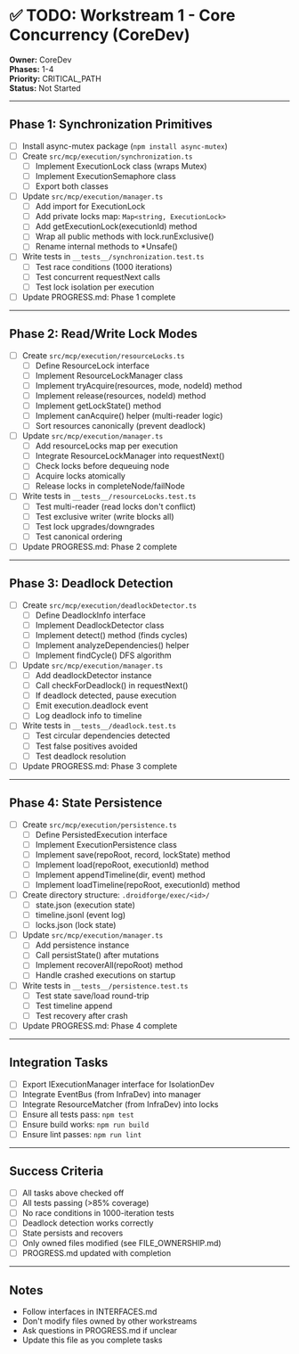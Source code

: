# ✅ TODO: Workstream 1 - Core Concurrency (CoreDev)

**Owner:** CoreDev  
**Phases:** 1-4  
**Priority:** CRITICAL_PATH  
**Status:** Not Started

---

## Phase 1: Synchronization Primitives

- [ ] Install async-mutex package (`npm install async-mutex`)
- [ ] Create `src/mcp/execution/synchronization.ts`
  - [ ] Implement ExecutionLock class (wraps Mutex)
  - [ ] Implement ExecutionSemaphore class
  - [ ] Export both classes
- [ ] Update `src/mcp/execution/manager.ts`
  - [ ] Add import for ExecutionLock
  - [ ] Add private locks map: `Map<string, ExecutionLock>`
  - [ ] Add getExecutionLock(executionId) method
  - [ ] Wrap all public methods with lock.runExclusive()
  - [ ] Rename internal methods to *Unsafe()
- [ ] Write tests in `__tests__/synchronization.test.ts`
  - [ ] Test race conditions (1000 iterations)
  - [ ] Test concurrent requestNext calls
  - [ ] Test lock isolation per execution
- [ ] Update PROGRESS.md: Phase 1 complete

---

## Phase 2: Read/Write Lock Modes

- [ ] Create `src/mcp/execution/resourceLocks.ts`
  - [ ] Define ResourceLock interface
  - [ ] Implement ResourceLockManager class
  - [ ] Implement tryAcquire(resources, mode, nodeId) method
  - [ ] Implement release(resources, nodeId) method
  - [ ] Implement getLockState() method
  - [ ] Implement canAcquire() helper (multi-reader logic)
  - [ ] Sort resources canonically (prevent deadlock)
- [ ] Update `src/mcp/execution/manager.ts`
  - [ ] Add resourceLocks map per execution
  - [ ] Integrate ResourceLockManager into requestNext()
  - [ ] Check locks before dequeuing node
  - [ ] Acquire locks atomically
  - [ ] Release locks in completeNode/failNode
- [ ] Write tests in `__tests__/resourceLocks.test.ts`
  - [ ] Test multi-reader (read locks don't conflict)
  - [ ] Test exclusive writer (write blocks all)
  - [ ] Test lock upgrades/downgrades
  - [ ] Test canonical ordering
- [ ] Update PROGRESS.md: Phase 2 complete

---

## Phase 3: Deadlock Detection

- [ ] Create `src/mcp/execution/deadlockDetector.ts`
  - [ ] Define DeadlockInfo interface
  - [ ] Implement DeadlockDetector class
  - [ ] Implement detect() method (finds cycles)
  - [ ] Implement analyzeDependencies() helper
  - [ ] Implement findCycle() DFS algorithm
- [ ] Update `src/mcp/execution/manager.ts`
  - [ ] Add deadlockDetector instance
  - [ ] Call checkForDeadlock() in requestNext()
  - [ ] If deadlock detected, pause execution
  - [ ] Emit execution.deadlock event
  - [ ] Log deadlock info to timeline
- [ ] Write tests in `__tests__/deadlock.test.ts`
  - [ ] Test circular dependencies detected
  - [ ] Test false positives avoided
  - [ ] Test deadlock resolution
- [ ] Update PROGRESS.md: Phase 3 complete

---

## Phase 4: State Persistence

- [ ] Create `src/mcp/execution/persistence.ts`
  - [ ] Define PersistedExecution interface
  - [ ] Implement ExecutionPersistence class
  - [ ] Implement save(repoRoot, record, lockState) method
  - [ ] Implement load(repoRoot, executionId) method
  - [ ] Implement appendTimeline(dir, event) method
  - [ ] Implement loadTimeline(repoRoot, executionId) method
- [ ] Create directory structure: `.droidforge/exec/<id>/`
  - [ ] state.json (execution state)
  - [ ] timeline.jsonl (event log)
  - [ ] locks.json (lock state)
- [ ] Update `src/mcp/execution/manager.ts`
  - [ ] Add persistence instance
  - [ ] Call persistState() after mutations
  - [ ] Implement recoverAll(repoRoot) method
  - [ ] Handle crashed executions on startup
- [ ] Write tests in `__tests__/persistence.test.ts`
  - [ ] Test state save/load round-trip
  - [ ] Test timeline append
  - [ ] Test recovery after crash
- [ ] Update PROGRESS.md: Phase 4 complete

---

## Integration Tasks

- [ ] Export IExecutionManager interface for IsolationDev
- [ ] Integrate EventBus (from InfraDev) into manager
- [ ] Integrate ResourceMatcher (from InfraDev) into locks
- [ ] Ensure all tests pass: `npm test`
- [ ] Ensure build works: `npm run build`
- [ ] Ensure lint passes: `npm run lint`

---

## Success Criteria

- [ ] All tasks above checked off
- [ ] All tests passing (>85% coverage)
- [ ] No race conditions in 1000-iteration tests
- [ ] Deadlock detection works correctly
- [ ] State persists and recovers
- [ ] Only owned files modified (see FILE_OWNERSHIP.md)
- [ ] PROGRESS.md updated with completion

---

## Notes

- Follow interfaces in INTERFACES.md
- Don't modify files owned by other workstreams
- Ask questions in PROGRESS.md if unclear
- Update this file as you complete tasks
